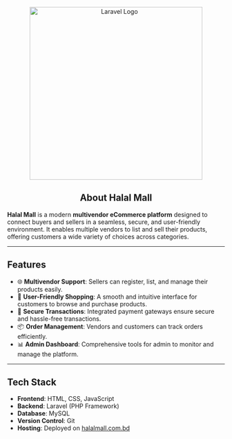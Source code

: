 <p align="center"> <a href="https://www.halalmall.com.bd/" target="_blank"><img src="https://www.halalmall.com.bd/storage/company/2024-07-30-66a8f6e304b8d.png" width="400" alt="Laravel Logo"></a> </p>

<h2 style="text-align: center"> About Halal Mall</h2>

  
**Halal Mall** is a modern **multivendor eCommerce platform** designed to connect buyers and sellers in a seamless, secure, and user-friendly environment. It enables multiple vendors to list and sell their products, offering customers a wide variety of choices across categories.  

---

## **Features**  
- 🌐 **Multivendor Support**: Sellers can register, list, and manage their products easily.  
- 🛒 **User-Friendly Shopping**: A smooth and intuitive interface for customers to browse and purchase products.  
- 🔐 **Secure Transactions**: Integrated payment gateways ensure secure and hassle-free transactions.  
- 📦 **Order Management**: Vendors and customers can track orders efficiently.  
- 📊 **Admin Dashboard**: Comprehensive tools for admin to monitor and manage the platform.  

---

## **Tech Stack**  
- **Frontend**: HTML, CSS, JavaScript  
- **Backend**: Laravel (PHP Framework)  
- **Database**: MySQL  
- **Version Control**: Git  
- **Hosting**: Deployed on [halalmall.com.bd](https://www.halalmall.com.bd/)


